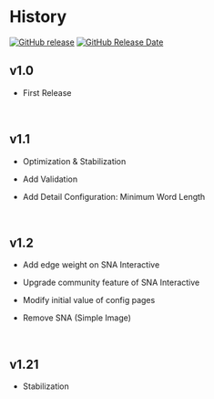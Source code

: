 # History

[![GitHub release](https://img.shields.io/github/release/DevBruce/IDEA.svg)](https://github.com/DevBruce/IDEA/releases)
[![GitHub Release Date](https://img.shields.io/github/release-date/DevBruce/IDEA.svg)](https://github.com/DevBruce/IDEA/releases)

## v1.0

- First Release

<br>

## v1.1

- Optimization & Stabilization

- Add Validation

- Add Detail Configuration: Minimum Word Length

<br>

## v1.2

- Add edge weight on SNA Interactive

- Upgrade community feature of SNA Interactive

- Modify initial value of config pages

- Remove SNA (Simple Image)

<br>

## v1.21

- Stabilization
